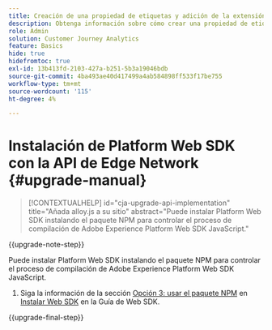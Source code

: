 ```yaml
---
title: Creación de una propiedad de etiquetas y adición de la extensión Web SDK
description: Obtenga información sobre cómo crear una propiedad de etiquetas y añadir la extensión Web SDK
role: Admin
solution: Customer Journey Analytics
feature: Basics
hide: true
hidefromtoc: true
exl-id: 13b413fd-2103-427a-b251-5b3a19046bdb
source-git-commit: 4ba493ae40d417499a4ab584898ff533f17be755
workflow-type: tm+mt
source-wordcount: '115'
ht-degree: 4%

---
```


# Instalación de Platform Web SDK con la API de Edge Network {#upgrade-manual}

<!-- markdownlint-disable MD034 -->

>[!CONTEXTUALHELP]
>id="cja-upgrade-api-implementation"
>title="Añada alloy.js a su sitio"
>abstract="Puede instalar Platform Web SDK instalando el paquete NPM para controlar el proceso de compilación de Adobe Experience Platform Web SDK JavaScript."

<!-- markdownlint-enable MD034 -->

{{upgrade-note-step}}

Puede instalar Platform Web SDK instalando el paquete NPM para controlar el proceso de compilación de Adobe Experience Platform Web SDK JavaScript.

1. Siga la información de la sección [Opción 3: usar el paquete NPM](https://experienceleague.adobe.com/en/docs/experience-platform/edge/fundamentals/installing-the-sdk#option-3-using-the-npm-package) en [Instalar Web SDK](https://experienceleague.adobe.com/en/docs/experience-platform/edge/fundamentals/installing-the-sdk) en la Guía de Web SDK.

{{upgrade-final-step}}

